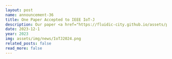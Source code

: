 ```yaml
---
layout: post
name: announcement-36
title: One Paper Accepted to IEEE IoT-J
description: Our paper <a href="https://fluidic-city.github.io/assets/pdf/Wang2024Privacy.pdf"> Large-scale Mixed Traffic Control Using Dynamic Vehicle Routing and Privacy-Preserving Crowdsourcing </a> has been accepted to IEEE Internet of Things Journal (IoT-J)​, 2024.
date: 2023-12-1
year: 2023
img: assets/img/news/IoTJ2024.png
related_posts: false
read_more: false
---
```

